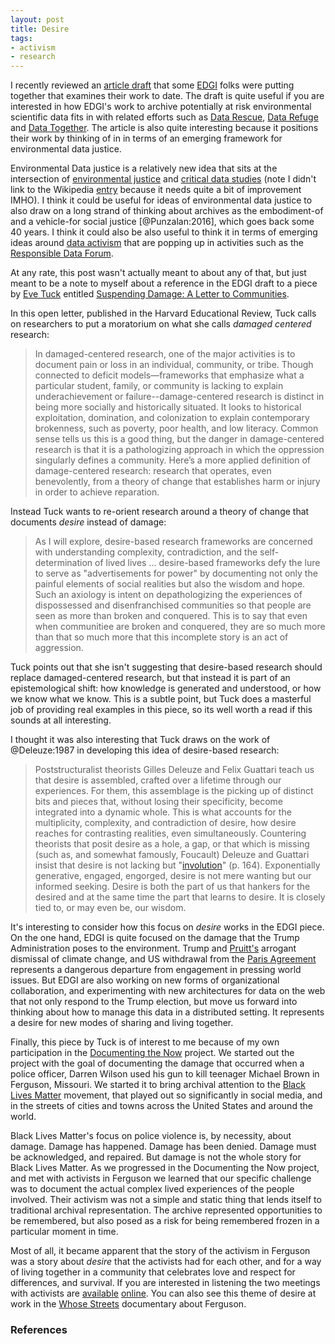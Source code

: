 ```yaml
---
layout: post
title: Desire
tags:
- activism
- research
---
```


I recently reviewed an [article draft] that some [EDGI] folks were putting
together that examines their work to date. The draft is quite useful if you are
interested in how EDGI's work to archive potentially at risk environmental
scientific data fits in with related efforts such as [Data Rescue], [Data
Refuge] and [Data Together]. The article is also quite interesting because it
positions their work by thinking of in in terms of an emerging framework for
environmental data justice.

Environmental Data justice is a relatively new idea that sits at the
intersection of [environmental justice] and [critical data studies] (note I
didn't link to the Wikipedia [entry] because it needs quite a bit of improvement
IMHO). I think it could be useful for ideas of environmental data justice to
also draw on a long strand of thinking about archives as the embodiment-of and a
vehicle-for social justice [@Punzalan:2016], which goes back some 40 years. I
think it could also be also useful to think it in terms of emerging ideas around
[data activism] that are popping up in activities such as the [Responsible Data
Forum].

At any rate, this post wasn't actually meant to about any of that, but just
meant to be a note to myself about a reference in the EDGI draft to a piece by
[Eve Tuck] entitled [Suspending Damage: A Letter to Communities].

In this open letter, published in the Harvard Educational Review, Tuck calls on
researchers to put a moratorium on what she calls *damaged centered* research:

> In damaged-centered research, one of the major activities is to document 
> pain or loss in an individual, community, or tribe. Though connected to 
> deficit models—frameworks that emphasize what a particular student, family, 
> or community is lacking to explain underachievement or 
> failure--damage-centered research is distinct in being more socially and 
> historically situated. It looks to historical exploitation, domination, 
> and colonization to explain contemporary brokenness, such as poverty, 
> poor health, and low literacy. Common sense tells us this is a good thing, 
> but the danger in damage-centered research is that it is a pathologizing 
> approach in which the oppression singularly defines a community. Here’s 
> a more applied definition of damage-centered research: research that 
> operates, even benevolently, from a theory of change that establishes harm 
> or injury in order to achieve reparation. 

Instead Tuck wants to re-orient research around a theory of change that
documents *desire* instead of damage:

> As I will explore, desire-based research frameworks are concerned with 
> understanding complexity, contradiction, and the self-determination of 
> lived lives ... desire-based frameworks defy the lure to serve as 
> "advertisements for power" by documenting not only the painful elements 
> of social realities but also the wisdom and hope. Such an axiology is 
> intent on depathologizing the experiences of dispossessed and 
> disenfranchised communities so that people are seen as more than broken 
> and conquered. This is to say that even when communitiee are broken 
> and conquered, they are so much more than that so much more that 
> this incomplete story is an act of aggression. 

Tuck points out that she isn't suggesting that desire-based research should
replace damaged-centered research, but that instead it is part of an
epistemological shift: how knowledge is generated and understood, or how we know
what we know. This is a subtle point, but Tuck does a masterful job of providing
real examples in this piece, so its well worth a read if this sounds at all
interesting.

I thought it was also interesting that Tuck draws on the work of @Deleuze:1987
in developing this idea of desire-based research:

> Poststructuralist theorists Gilles Deleuze and Felix Guattari teach 
> us that desire is assembled, crafted over a lifetime through our 
> experiences. For them, this assemblage is the picking up of distinct bits 
> and pieces that, without losing their specificity, become integrated into 
> a dynamic whole. This is what accounts for the multiplicity, complexity, 
> and contradiction of desire, how desire reaches for contrasting realities, 
> even simultaneously. Countering theorists that posit desire as a hole, a 
> gap, or that which is missing (such as, and somewhat famously, Foucault) 
> Deleuze and Guattari insist that desire is not lacking but "[involution]" 
> (p. 164). Exponentially generative, engaged, engorged, desire is not mere 
> wanting but our informed seeking. Desire is both the part of us that 
> hankers for the desired and at the same time the part that learns to desire. 
> It is closely tied to, or may even be, our wisdom.

It's interesting to consider how this focus on *desire* works in the EDGI piece.
On the one hand, EDGI is quite focused on the damage that the Trump
Administration poses to the environment. Trump and [Pruitt's] arrogant dismissal
of climate change, and US withdrawal from the [Paris Agreement] represents a
dangerous departure from engagement in pressing world issues. But EDGI are also
working on new forms of organizational collaboration, and experimenting with new
architectures for data on the web that not only respond to the Trump election,
but move us forward into thinking about how to manage this data in a distributed
setting. It represents a desire for new modes of sharing and living together.

Finally, this piece by Tuck is of interest to me because of my own participation
in the [Documenting the Now] project. We started out the project with the goal
of documenting the damage that occurred when a police officer, Darren Wilson
used his gun to kill teenager Michael Brown in Ferguson, Missouri. We started it
to bring archival attention to the [Black Lives Matter] movement, that played
out so significantly in social media, and in the streets of cities and towns
across the United States and around the world.

Black Lives Matter's focus on police violence is, by necessity, about damage.
Damage has happened. Damage has been denied. Damage must be acknowledged, and
repaired. But damage is not the whole story for Black Lives Matter. As we
progressed in the Documenting the Now project, and met with activists in
Ferguson we learned that our specific challenge was to document the actual
complex lived experiences of the people involved. Their activism was not a
simple and static thing that lends itself to traditional archival
representation. The archive represented opportunities to be remembered, but also
posed as a risk for being remembered frozen in a particular moment in time.

Most of all, it became apparent that the story of the activism in Ferguson was a
story about *desire* that the activists had for each other, and for a way of
living together in a community that celebrates love and respect for differences,
and survival. If you are interested in listening the two meetings with activists
are [available] [online]. You can also see this theme of desire at work in the
[Whose Streets] documentary about Ferguson.

### References

[available]: https://www.youtube.com/watch?v=aspqxYklqQk
[online]: https://www.youtube.com/watch?v=ykgvgW21iP4
[Documenting the Now]: http://www.docnow.io
[Suspending Damage: A Letter to Communities]: http://www.evetuck.com/
[Eve Tuck]: http://www.evetuck.com/
[article draft]: https://docs.google.com/document/d/1Zd-kvqDqHTmSrjdgLR5XCE2RGraB9ZtxDbnhe5BEMIc/edit#heading=h.h4mz1mz08xb7
[critical data studies]: https://en.wikipedia.org/wiki/Critical_data_studies
[Data Rescue]: http://www.ppehlab.org/datarescue-events
[Data Refuge]: http://www.ppehlab.org/datarefuge
[Data Together]: https://datatogether.org/
[EDGI]: https://envirodatagov.org/
[environmental justice]: https://en.wikipedia.org/wiki/Environmental_justice
[critical data studies]: http://www.tandfonline.com/doi/abs/10.1080/1369118X.2012.678878
[entry]: https://en.wikipedia.org/wiki/Critical_data_studies
[data activism]: https://en.wikipedia.org/wiki/Data_activism
[Responsible Data Forum]: https://responsibledata.io/about/
[involution]: https://www.merriam-webster.com/dictionary/involution
[Pruitt's]: https://en.wikipedia.org/wiki/Scott_Pruitt#Environmental_views
[Paris Agreement]: https://en.wikipedia.org/wiki/Paris_Agreement
[Whose Streets]: http://www.whosestreetsfilm.com/
[Black Lives Matter]: https://en.wikipedia.org/wiki/Black_Lives_Matter
